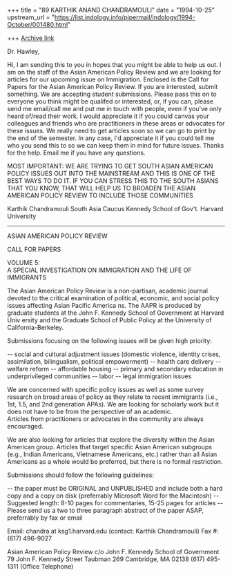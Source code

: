 +++
title = "89 KARTHIK ANAND CHANDRAMOULI"
date = "1994-10-25"
upstream_url = "https://list.indology.info/pipermail/indology/1994-October/001480.html"

+++
[Archive link](https://list.indology.info/pipermail/indology/1994-October/001480.html)

Dr. Hawley,

Hi, I am sending this to you in hopes that you might be able to help us out. 
I am on the staff of the Asian American Policy Review and we are 
looking for articles for our upcoming issue on Immigration.  Enclosed 
is the Call for Papers for the Asian American Policy Review.  If you 
are interested, submit something.  We are accepting student 
submissions.  Please pass this on to everyone you think might be 
qualifed or interested, or, if you can, please send me email/call me 
and put me in touch with people, even if you've only heard of/read 
their work.  I would appreciate it if you could canvas your 
colleagues and friends who are practitioners in these areas or 
advocates for these issues.  We really need to get articles soon so 
we can go to print by the end of the semester.  In any case, I'd 
appreciate it if you could tell me who you send this to so we can keep 
them in mind for future issues.  Thanks for the help.  Email me if 
you have any questions.

MOST IMPORTANT:  WE ARE TRYING TO GET SOUTH ASIAN AMERICAN POLICY ISSUES OUT 
INTO THE MAINSTREAM AND THIS IS ONE OF THE BEST WAYS TO DO IT.  IF 
YOU CAN STRESS THIS TO THE SOUTH ASIANS THAT YOU KNOW, THAT WILL HELP 
US TO BROADEN THE ASIAN AMERICAN POLICY REVIEW TO INCLUDE THOSE 
COMMUNITIES

Karthik Chandramouli
South Asia Caucus
Kennedy School of Gov't.
Harvard University

--------------

ASIAN AMERICAN POLICY REVIEW

CALL FOR PAPERS

VOLUME 5:  
A SPECIAL INVESTIGATION ON 
IMMIGRATION AND THE LIFE OF IMMIGRANTS

The Asian American Policy Review is a non-partisan, academic journal devoted 
to the critical examination of political, economic, and social policy 
issues affecting Asian Pacific America ns.  The AAPR is produced by 
graduate students at the John F. Kennedy School of Government at Harvard Univ
ersity and the Graduate School of Public Policy at the University of 
California-Berkeley.

Submissions focusing on the following issues will be given high priority:

--  social and cultural adjustment issues (domestic violence, 
identity crises, assimilation, bilingualism, political empowerment)
--  health care delivery
--  welfare reform
--  affordable housing
--  primary and secondary education in underprivileged communities
--  labor
--  legal immigration issues

We are concerned with specific policy issues as well as some survey research 
on broad areas of policy as they relate to recent immigrants (i.e., 
1st, 1.5, and 2nd generation APAs).  We are looking for scholarly 
work but it does not have to be from the perspective of an academic.  
Articles from practitioners or advocates in the community are always 
encouraged.

We are also looking for articles that explore the diversity within the Asian 
American group.  Articles that target specific Asian American 
subgroups (e.g., Indian Americans, Vietnamese Americans, etc.) rather 
than all Asian Americans as a whole would be preferred, but there is 
no formal restriction.

Submissions should follow the following guidelines:

--  the paper must be ORIGINAL and UNPUBLISHED and include both a hard copy 
and a copy on disk 
(preferrably Microsoft Word for the Macintosh)
--  Suggested length:  8-10 pages for commentaries, 15-25 pages for articles
--  Please send us a two to three paragraph abstract of the paper ASAP, 
preferrably by fax or email

Email:  chandra at ksg1.harvard.edu (contact:  Karthik Chandramouli)
Fax #:  (617) 496-9027

Asian American Policy Review
c/o John F. Kennedy School of Government
79 John F. Kennedy Street
Taubman 269
Cambridge, MA  02138
(617) 495-1311 (Office Telephone)








